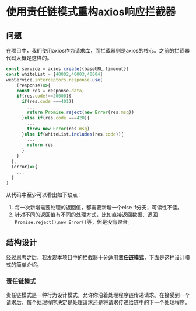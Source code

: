 # 使用责任链模式重构axios响应拦截器



## 问题

在项目中，我们使用axios作为请求库，而拦截器则是axios的核心。之前的拦截器代码大概是这样的。

```js
const service = axios.create({baseURL,timeout})
const whiteList = [40002,40003,40004]
webService.interceptors.response.use(
	(response)=>{
    const res = response.data;
   	if(res.code!==20000){
      if(res.code ===401){
        ...
        return Promise.reject(new Error(res.msg))
      }else if(res.code ===420){
        ...
        throw new Error(res.msg)
      }else if(whiteList.includes(res.code)){
        ...
        return res
      }
    }
  },
  (error)=>{
    ...
  }
)
```

从代码中至少可以看出如下缺点：

1. 每一次新增需要处理的返回值，都需要新增一个else if分支，可读性不佳。
2. 针对不同的返回值有不同的处理方式，比如直接返回数据、返回`Promise.reject()`,`new Error()`等，但是没有聚合。

## 结构设计

经过思考之后，我发现本项目中的拦截器十分适用**责任链模式**，下面是这种设计模式的简单介绍。

### 责任链模式

责任链模式是一种行为设计模式，允许你沿着处理程序链传递请求。在接受到一个请求后，每个处理程序决定是处理请求还是将请求传递给链中的下一个处理程序。




